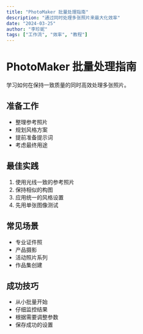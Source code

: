 ```yaml
---
title: "PhotoMaker 批量处理指南"
description: "通过同时处理多张照片来最大化效率"
date: "2024-03-25"
author: "李珍妮"
tags: ["工作流", "效率", "教程"]
---
```


# PhotoMaker 批量处理指南

学习如何在保持一致质量的同时高效处理多张照片。

## 准备工作

- 整理参考照片
- 规划风格方案
- 提前准备提示词
- 考虑最终用途

## 最佳实践

1. 使用光线一致的参考照片
2. 保持相似的构图
3. 应用统一的风格设置
4. 先用单张图像测试

## 常见场景

- 专业证件照
- 产品摄影
- 活动照片系列
- 作品集创建

## 成功技巧

- 从小批量开始
- 仔细监控结果
- 根据需要调整参数
- 保存成功的设置